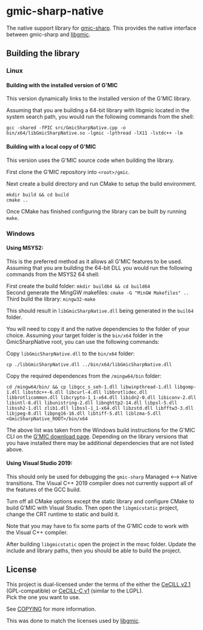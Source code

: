 # gmic-sharp-native

The native support library for [gmic-sharp](https://github.com/0xC0000054/gmic-sharp).
This provides the native interface between gmic-sharp and [libgmic](https://github.com/dtschump/gmic).

## Building the library

### Linux

#### Building with the installed version of G'MIC

This version dynamically links to the installed version of the G'MIC library.

Assuming that you are building a 64-bit library with libgmic located in the system search path, you would run the following commands from the shell:  

`gcc -shared -fPIC src/GmicSharpNative.cpp -o bin/x64/libGmicSharpNative.so -lgmic -lpthread -lX11 -lstdc++ -lm`

#### Building with a local copy of G'MIC

This version uses the G'MIC source code when building the library.

First clone the G'MIC repository into `<root>/gmic`.

Next create a build directory and run CMake to setup the build environment.

`mkdir build && cd build`   
`cmake ..`

Once CMake has finished configuring  the library can be built by running `make`.

### Windows

#### Using MSYS2:

This is the preferred method as it allows all G'MIC features to be used.
Assuming that you are building the 64-bit DLL you would run the following commands from the MSYS2 64 shell:   

First create the build folder: `mkdir build64 && cd build64`   
Second generate the MingGW makefiles: `cmake -G "MinGW Makefiles" ..`   
Third build the library: `mingw32-make`   

This should result in `libGmicSharpNative.dll` being generated in the `buil64` folder.

You will need to copy it and the native dependencies to the folder of your choice.
Assuming your target folder is the `bin/x64` folder in the GmicSharpNative root, you can use the following commands:

Copy `libGmicSharpNative.dll` to the `bin/x64` folder:

`cp ./libGmicSharpNative.dll ../bin/x64/libGmicSharpNative.dll`

Copy the required dependences from the `/mingw64/bin` folder:

`cd /mingw64/bin/ && cp libgcc_s_seh-1.dll libwinpthread-1.dll libgomp-1.dll libstdc++-6.dll libcurl-4.dll libbrotlidec.dll libbrotlicommon.dll libcrypto-1_1-x64.dll libidn2-0.dll libiconv-2.dll libintl-8.dll libunistring-2.dll libnghttp2-14.dll libpsl-5.dll libssh2-1.dll zlib1.dll libssl-1_1-x64.dll libzstd.dll libfftw3-3.dll libjpeg-8.dll libpng16-16.dll libtiff-5.dll liblzma-5.dll <GmicSharpNative_ROOT>/bin/x64`

The above list was taken from the Windows build instructions for the G'MIC CLI on the [G'MIC download page](https://gmic.eu/download.html#windows).
Depending on the library versions that you have installed there may be additional dependencies that are not listed above.

#### Using Visual Studio 2019:

This should only be used for debugging the `gmic-sharp` Managed <--> Native transitions.
The Visual C++ 2019 compiler does not currently support all of the features of the GCC build.

Turn off all CMake options except the static library and configure CMake to build G'MIC with Visual Studio.
Then open the `libgmicstatic` project, change the CRT runtime to static and build it.

Note that you may have to fix some parts of the G'MIC code to work with the Visual C++ compiler.

After building `libgmicstatic` open the project in the msvc folder.
Update the include and library paths, then you should be able to build the project.

## License

This project is dual-licensed under the terms of the either the [CeCILL v2.1](https://cecill.info/licences/Licence_CeCILL_V2.1-en.html) (GPL-compatible) or [CeCILL-C v1](https://cecill.info/licences/Licence_CeCILL-C_V1-en.html) (similar to the LGPL).  
Pick the one you want to use.

See [COPYING](COPYING) for more information.

This was done to match the licenses used by [libgmic](https://github.com/dtschump/gmic).